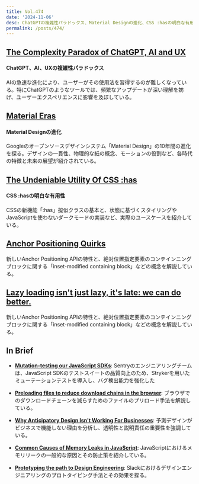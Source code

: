 ```yaml
---
title: Vol.474
date: '2024-11-06'
desc: ChatGPTの複雑性パラドックス、Material Designの進化、CSS :hasの明白な有用性、ほか計10リンク
permalink: /posts/474/
---
```


## [The Complexity Paradox of ChatGPT, AI and UX](https://builtformars.com/case-studies/chatgpt)
#### ChatGPT、AI、UXの複雑性パラドックス

AIの急速な進化により、ユーザーがその使用法を習得するのが難しくなっている。特にChatGPTのようなツールでは、頻繁なアップデートが深い理解を妨げ、ユーザーエクスペリエンスに影響を及ぼしている。

## [Material Eras](https://design.google/library/material-eras?ref=uxdesignweekly)
#### Material Designの進化

Googleのオープンソースデザインシステム「Material Design」の10年間の進化を探る。デザインの一貫性、物理的な紙の概念、モーションの役割など、各時代の特徴と未来の展望が紹介されている。

## [The Undeniable Utility Of CSS :has](https://www.joshwcomeau.com/css/has/)
#### CSS :hasの明白な有用性

CSSの新機能「:has」擬似クラスの基本と、状態に基づくスタイリングやJavaScriptを使わないダークモードの実装など、実際のユースケースを紹介している。


## [Anchor Positioning Quirks](https://css-tricks.com/anchor-positioning-quirks/)
新しいAnchor Positioning APIの特性と、絶対位置指定要素のコンテインニングブロックに関する「inset-modified containing block」などの概念を解説している。

## [Lazy loading isn't just lazy, it's late: we can do better.](https://www.differentshelf.com/lazy-loading-isnt-just-lazy-its-late-the-web-deserves-faster/)
新しいAnchor Positioning APIの特性と、絶対位置指定要素のコンテインニングブロックに関する「inset-modified containing block」などの概念を解説している。


## In Brief

- **[Mutation-testing our JavaScript SDKs](https://sentry.engineering/blog/js-mutation-testing-our-sdks)**: Sentryのエンジニアリングチームは、JavaScript SDKのテストスイートの品質向上のため、Strykerを用いたミューテーションテストを導入し、バグ検出能力を強化した

- **[Preloading files to reduce download chains in the browser](https://www.lkhrs.com/blog/2024/preloading/)**: ブラウザでのダウンロードチェーンを減らすためのファイルのプリロード手法を解説している。

- **[Why Anticipatory Design Isn't Working For Businesses](https://www.smashingmagazine.com/2024/09/why-anticipatory-design-not-working-businesses/)**: 予測デザインがビジネスで機能しない理由を分析し、透明性と説明責任の重要性を強調している。

- **[Common Causes of Memory Leaks in JavaScript](https://www.trevorlasn.com/blog/common-causes-of-memory-leaks-in-javascript/)**: JavaScriptにおけるメモリリークの一般的な原因とその防止策を紹介している。

- **[Prototyping the path to Design Engineering](https://slack.design/articles/prototyping-the-path-to-design-engineering/)**: Slackにおけるデザインエンジニアリングのプロトタイピング手法とその効果を探る。
